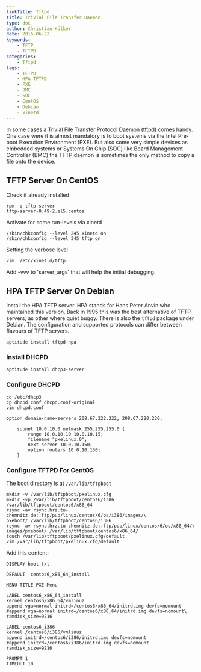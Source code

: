 ```yaml
---
linkTitle: Tftpd
title: Trivial File Transfer Daemon
type: doc
author: Christian Külker
date: 2016-06-22
keywords:
    - TFTP
    - TFTPD
categories:
    - Tftpd
tags:
    - TFTPD
    - HPA TFTPD
    - PXE
    - BMC
    - SOC
    - CentOS
    - Debian
    - xinetd
---
```


In some cases a Trivial File Transfer Protocol Daemon (tftpd) comes handy. One
case were it is almost mandatory is to boot systems via the Intel Pre-boot
Execution Environment (PXE). But also some very simple devices as embedded
systems or Systems On Chip (SOC) like Board Management Controller (BMC) the
TFTP daemon is sometimes the only method to copy a file onto the device.

## TFTP Server On CentOS

Check if already installed

```shell
rpm -q tftp-server
tftp-server-0.49-2.el5.centos
```

Activate for some run-levels via xinetd

```shell
/sbin/chkconfig --level 245 xinetd on
/sbin/chkconfig --level 345 tftp on
```

Setting the verbose level

```shell
vim  /etc/xinet.d/tftp
```

Add -vvv to 'server_args' that will help the initial debugging.

## HPA TFTP Server On Debian

Install the HPA TFTP server. HPA stands for Hans Peter Anvin who maintained
this version. Back in 1995 this was the best alternative of TFTP servers, as
other where quiet buggy. There is also the `tftpd` package under Debian. The
configuration and supported protocols can differ between flavours of TFTP
servers.

```shell
aptitude install tftpd-hpa
```

### Install DHCPD

```shell
aptitude install dhcp3-server
```

### Configure DHCPD

```shell
cd /etc/dhcp3
cp dhcpd.conf dhcpd.conf-original
vim dhcpd.conf
```

```
option domain-name-servers 208.67.222.222, 208.67.220.220;

    subnet 10.0.10.0 netmask 255.255.255.0 {
        range 10.0.10.10 10.0.10.15;
        filename "pxelinux.0";
        next-server 10.0.10.150;
        option routers 10.0.10.150;
    }

```

### Configure TFTPD For CentOS

The boot directory is at `/var/lib/tftpboot`

```shell
mkdir -v /var/lib/tftpboot/pxelinux.cfg
mkdir -vp /var/lib/tftpboot/centos6/i386 /var/lib/tftpboot/centos6/x86_64 
rsync -av rsync.hrz.tu-chemnitz.de::ftp/pub/linux/centos/6/os/i386/images/\
pxeboot/ /var/lib/tftpboot/centos6/i386
rsync -av rsync.hrz.tu-chemnitz.de::ftp/pub/linux/centos/6/os/x86_64/\
images/pxeboot/ /var/lib/tftpboot/centos6/x86_64/
touch /var/lib/tftpboot/pxelinux.cfg/default
vim /var/lib/tftpboot/pxelinux.cfg/default
```

Add this content:

```
DISPLAY boot.txt

DEFAULT  centos6_x86_64_install

MENU TITLE PXE Menu

LABEL centos6_x86_64_install
kernel centos6/x86_64/vmlinuz
append vga=normal initrd=/centos6/x86_64/initrd.img devfs=nomount
#append vga=normal initrd=/centos6/x86_64/initrd.img devfs=nomount\
ramdisk_size=9216

LABEL centos6_i386
kernel /centos6/i386/vmlinuz
append initrd=/centos6/i386/initrd.img devfs=nomount
#append initrd=/centos6/i386/initrd.img devfs=nomount ramdisk_size=9216

PROMPT 1
TIMEOUT 10
```







